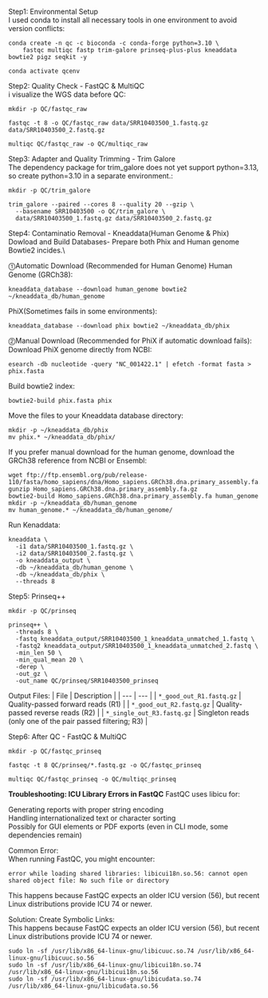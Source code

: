 Step1: Environmental Setup\
I used conda to install all necessary tools in one environment to avoid version conflicts:
```
conda create -n qc -c bioconda -c conda-forge python=3.10 \
    fastqc multiqc fastp trim-galore prinseq-plus-plus kneaddata bowtie2 pigz seqkit -y

conda activate qcenv
```

Step2: Quality Check - FastQC & MultiQC\
i visualize the WGS data before QC:
```
mkdir -p QC/fastqc_raw

fastqc -t 8 -o QC/fastqc_raw data/SRR10403500_1.fastq.gz data/SRR10403500_2.fastq.gz

multiqc QC/fastqc_raw -o QC/multiqc_raw
```

Step3: Adapter and Quality Trimming - Trim Galore\
The dependency package for trim_galore does not yet support python=3.13, \
so create python=3.10 in a separate environment.:
```
mkdir -p QC/trim_galore

trim_galore --paired --cores 8 --quality 20 --gzip \
  --basename SRR10403500 -o QC/trim_galore \
  data/SRR10403500_1.fastq.gz data/SRR10403500_2.fastq.gz
```

Step4: Contaminatio Removal - Kneaddata(Human Genome & Phix)\
Dowload and Build Databases- Prepare both Phix and Human genome Bowtie2 incides.\

⓵Automatic Download (Recommended for Human Genome)
Human Genome (GRCh38):
```
kneaddata_database --download human_genome bowtie2 ~/kneaddata_db/human_genome
```
PhiX(Sometimes fails in some environments):
```
kneaddata_database --download phix bowtie2 ~/kneaddata_db/phix
```

⓶Manual Download (Recommended for PhiX if automatic download fails):
Download PhiX genome directly from NCBI:
```
esearch -db nucleotide -query "NC_001422.1" | efetch -format fasta > phix.fasta
```
Build bowtie2 index:
```
bowtie2-build phix.fasta phix
```
Move the files to your Kneaddata database directory:
```
mkdir -p ~/kneaddata_db/phix
mv phix.* ~/kneaddata_db/phix/
```
If you prefer manual download for the human genome, download the GRCh38 reference from NCBI or Ensembl:
```
wget ftp://ftp.ensembl.org/pub/release-110/fasta/homo_sapiens/dna/Homo_sapiens.GRCh38.dna.primary_assembly.fa.gz
gunzip Homo_sapiens.GRCh38.dna.primary_assembly.fa.gz
bowtie2-build Homo_sapiens.GRCh38.dna.primary_assembly.fa human_genome
mkdir -p ~/kneaddata_db/human_genome
mv human_genome.* ~/kneaddata_db/human_genome/
```

Run Kenaddata:
```
kneaddata \
  -i1 data/SRR10403500_1.fastq.gz \
  -i2 data/SRR10403500_2.fastq.gz \
  -o kneaddata_output \
  -db ~/kneaddata_db/human_genome \
  -db ~/kneaddata_db/phix \
  --threads 8
```

Step5: Prinseq++
```
mkdir -p QC/prinseq

prinseq++ \
  -threads 8 \
  -fastq kneaddata_output/SRR10403500_1_kneaddata_unmatched_1.fastq \
  -fastq2 kneaddata_output/SRR10403500_1_kneaddata_unmatched_2.fastq \
  -min_len 50 \
  -min_qual_mean 20 \
  -derep \
  -out_gz \
  -out_name QC/prinseq/SRR10403500_prinseq
```
Output Files:
| File | Description |
| --- | --- |
| `*_good_out_R1.fastq.gz` | Quality-passed forward reads (R1) |
| `*_good_out_R2.fastq.gz` | Quality-passed reverse reads (R2) |
| `*_single_out_R3.fastq.gz` | Singleton reads (only one of the pair passed filtering; R3) |



Step6: After QC - FastQC & MultiQC
```
mkdir -p QC/fastqc_prinseq

fastqc -t 8 QC/prinseq/*.fastq.gz -o QC/fastqc_prinseq

multiqc QC/fastqc_prinseq -o QC/multiqc_prinseq
```


**Troubleshooting: ICU Library Errors in FastQC**
FastQC uses libicu for:

Generating reports with proper string encoding\
Handling internationalized text or character sorting\
Possibly for GUI elements or PDF exports (even in CLI mode, some dependencies remain)

Common Error:\
When running FastQC, you might encounter:
```
error while loading shared libraries: libicui18n.so.56: cannot open shared object file: No such file or directory
```
This happens because FastQC expects an older ICU version (56), but recent Linux distributions provide ICU 74 or newer.

Solution: Create Symbolic Links:\
This happens because FastQC expects an older ICU version (56), but recent Linux distributions provide ICU 74 or newer.
```
sudo ln -sf /usr/lib/x86_64-linux-gnu/libicuuc.so.74 /usr/lib/x86_64-linux-gnu/libicuuc.so.56
sudo ln -sf /usr/lib/x86_64-linux-gnu/libicui18n.so.74 /usr/lib/x86_64-linux-gnu/libicui18n.so.56
sudo ln -sf /usr/lib/x86_64-linux-gnu/libicudata.so.74 /usr/lib/x86_64-linux-gnu/libicudata.so.56
```





















